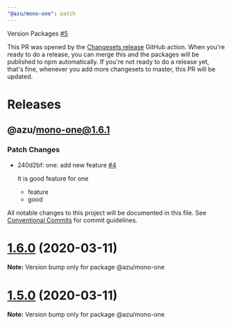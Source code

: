 ```yaml
---
"@azu/mono-one": patch
---
```

    
Version Packages [#5](https://github.com/azu/monorepo-release-changesets/pull/5)
    
This PR was opened by the [Changesets release](https://github.com/changesets/action) GitHub action. When you're ready to do a release, you can merge this and the packages will be published to npm automatically. If you're not ready to do a release yet, that's fine, whenever you add more changesets to master, this PR will be updated.

# Releases
## @azu/mono-one@1.6.1

### Patch Changes

-   240d2bf: one: add new feature [#4](https://github.com/azu/monorepo-release-changesets/pull/4)

    It is good feature for one

    -   feature
    -   good

All notable changes to this project will be documented in this file.
See [Conventional Commits](https://conventionalcommits.org) for commit guidelines.

# [1.6.0](https://github.com/azu/monorepo-release-changesets/compare/v1.5.0...v1.6.0) (2020-03-11)

**Note:** Version bump only for package @azu/mono-one

# [1.5.0](https://github.com/azu/monorepo-release-changesets/compare/v1.4.1...v1.5.0) (2020-03-11)

**Note:** Version bump only for package @azu/mono-one

